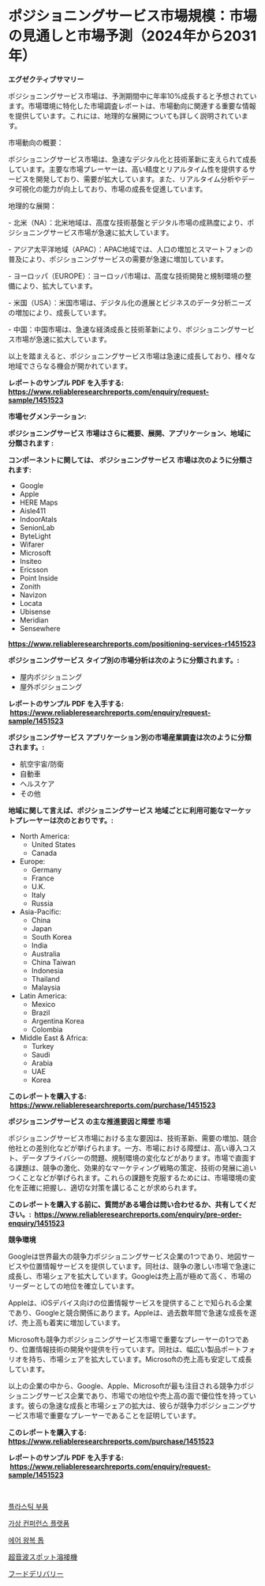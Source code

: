 <p><h1>ポジショニングサービス市場規模：市場の見通しと市場予測（2024年から2031年）</h1></p><p><strong>エグゼクティブサマリー</strong></p>
<p><p>ポジショニングサービス市場は、予測期間中に年率10%成長すると予想されています。市場環境に特化した市場調査レポートは、市場動向に関連する重要な情報を提供しています。これには、地理的な展開についても詳しく説明されています。</p><p>市場動向の概要：</p><p>ポジショニングサービス市場は、急速なデジタル化と技術革新に支えられて成長しています。主要な市場プレーヤーは、高い精度とリアルタイム性を提供するサービスを開発しており、需要が拡大しています。また、リアルタイム分析やデータ可視化の能力が向上しており、市場の成長を促進しています。</p><p>地理的な展開：</p><p>- 北米（NA）：北米地域は、高度な技術基盤とデジタル市場の成熟度により、ポジショニングサービス市場が急速に拡大しています。</p><p>- アジア太平洋地域（APAC）：APAC地域では、人口の増加とスマートフォンの普及により、ポジショニングサービスの需要が急速に増加しています。</p><p>- ヨーロッパ（EUROPE）：ヨーロッパ市場は、高度な技術開発と規制環境の整備により、拡大しています。</p><p>- 米国（USA）：米国市場は、デジタル化の進展とビジネスのデータ分析ニーズの増加により、成長しています。</p><p>- 中国：中国市場は、急速な経済成長と技術革新により、ポジショニングサービス市場が急速に拡大しています。</p><p>以上を踏まえると、ポジショニングサービス市場は急速に成長しており、様々な地域でさらなる機会が開かれています。</p></p>
<p><strong>レポートのサンプル PDF を入手する: <a href="https://www.reliableresearchreports.com/enquiry/request-sample/1451523">https://www.reliableresearchreports.com/enquiry/request-sample/1451523</a></strong></p>
<p><strong>市場セグメンテーション:</strong></p>
<p><strong> ポジショニングサービス 市場はさらに概要、展開、アプリケーション、地域に分類されます :</strong></p>
<p><strong>コンポーネントに関しては、 ポジショニングサービス 市場は次のように分類されます: &nbsp;</strong></p>
<p><ul><li>Google</li><li>Apple</li><li>HERE Maps</li><li>Aisle411</li><li>IndoorAtals</li><li>SenionLab</li><li>ByteLight</li><li>Wifarer</li><li>Microsoft</li><li>Insiteo</li><li>Ericsson</li><li>Point Inside</li><li>Zonith</li><li>Navizon</li><li>Locata</li><li>Ubisense</li><li>Meridian</li><li>Sensewhere</li></ul></p>
<p><strong><a href="https://www.reliableresearchreports.com/positioning-services-r1451523">https://www.reliableresearchreports.com/positioning-services-r1451523</a></strong></p>
<p><strong> ポジショニングサービス タイプ別の市場分析は次のように分類されます。:</strong></p>
<p><ul><li>屋内ポジショニング</li><li>屋外ポジショニング</li></ul></p>
<p><strong>レポートのサンプル PDF を入手する: &nbsp;<a href="https://www.reliableresearchreports.com/enquiry/request-sample/1451523">https://www.reliableresearchreports.com/enquiry/request-sample/1451523</a></strong></p>
<p><strong> ポジショニングサービス アプリケーション別の市場産業調査は次のように分類されます。:</strong></p>
<p><ul><li>航空宇宙/防衛</li><li>自動車</li><li>ヘルスケア</li><li>その他</li></ul></p>
<p><strong>地域に関して言えば、ポジショニングサービス 地域ごとに利用可能なマーケットプレーヤーは次のとおりです。:</strong></p>
<p><ul>
    <li>
        North America:
        <ul>
            <li>United States</li>
            <li>Canada</li>
        </ul>
    </li>
    <li>
        Europe:
        <ul>
            <li>Germany</li>
            <li>France</li>
            <li>U.K.</li>
            <li>Italy</li>
            <li>Russia</li>
        </ul>
    </li>
    <li>
        Asia-Pacific:
        <ul>
            <li>China</li>
            <li>Japan</li>
            <li>South Korea</li>
            <li>India</li>
            <li>Australia</li>
            <li>China Taiwan</li>
            <li>Indonesia</li>
            <li>Thailand</li>
            <li>Malaysia</li>
        </ul>
    </li>
    <li>
        Latin America:
        <ul>
            <li>Mexico</li>
            <li>Brazil</li>
            <li>Argentina Korea</li>
            <li>Colombia</li>
        </ul>
    </li>
    <li>
        Middle East & Africa:
        <ul>
            <li>Turkey</li>
            <li>Saudi</li>
            <li>Arabia</li>
            <li>UAE</li>
            <li>Korea</li>
        </ul>
    </li>
    </ul></p>
<p><strong>このレポートを購入する: &nbsp;<a href="https://www.reliableresearchreports.com/purchase/1451523">https://www.reliableresearchreports.com/purchase/1451523</a></strong></p>
<p><strong>ポジショニングサービス の主な推進要因と障壁 市場</strong></p>
<p><p>ポジショニングサービス市場における主な要因は、技術革新、需要の増加、競合他社との差別化などが挙げられます。一方、市場における障壁は、高い導入コスト、データプライバシーの問題、規制環境の変化などがあります。市場で直面する課題は、競争の激化、効果的なマーケティング戦略の策定、技術の発展に追いつくことなどが挙げられます。これらの課題を克服するためには、市場環境の変化を正確に把握し、適切な対策を講じることが求められます。</p></p>
<p><strong>このレポートを購入する前に、質問がある場合は問い合わせるか、共有してください。:&nbsp; <a href="https://www.reliableresearchreports.com/enquiry/pre-order-enquiry/1451523">https://www.reliableresearchreports.com/enquiry/pre-order-enquiry/1451523</a></strong></p>
<p><strong>競争環境</strong></p>
<p><p>Googleは世界最大の競争力ポジショニングサービス企業の1つであり、地図サービスや位置情報サービスを提供しています。同社は、競争の激しい市場で急速に成長し、市場シェアを拡大しています。Googleは売上高が極めて高く、市場のリーダーとしての地位を確立しています。</p><p>Appleは、iOSデバイス向けの位置情報サービスを提供することで知られる企業であり、Googleと競合関係にあります。Appleは、過去数年間で急速な成長を遂げ、売上高も着実に増加しています。</p><p>Microsoftも競争力ポジショニングサービス市場で重要なプレーヤーの1つであり、位置情報技術の開発や提供を行っています。同社は、幅広い製品ポートフォリオを持ち、市場シェアを拡大しています。Microsoftの売上高も安定して成長しています。</p><p>以上の企業の中から、Google、Apple、Microsoftが最も注目される競争力ポジショニングサービス企業であり、市場での地位や売上高の面で優位性を持っています。彼らの急速な成長と市場シェアの拡大は、彼らが競争力ポジショニングサービス市場で重要なプレーヤーであることを証明しています。</p></p>
<p><strong>このレポートを購入する: &nbsp; <a href="https://www.reliableresearchreports.com/purchase/1451523">https://www.reliableresearchreports.com/purchase/1451523</a></strong></p>
<p><strong>レポートのサンプル PDF を入手する: &nbsp;<a href="https://www.reliableresearchreports.com/enquiry/request-sample/1451523">https://www.reliableresearchreports.com/enquiry/request-sample/1451523</a></strong><strong></strong></p>
<p>&nbsp;</p>
<p><p><a href="https://github.com/CorEmtymerich56566/Market-Research-Report-List-1/blob/main/239281019452.md">플라스틱 부품</a></p><p><a href="https://medium.com/@georgebesoiu20221/%EA%B0%80%EC%83%81-%ED%9A%8C%EC%9D%98-%ED%94%8C%EB%9E%AB%ED%8F%BC-%EC%8B%9C%EC%9E%A5-%EA%B7%9C%EB%AA%A8%EB%8A%94-%EA%B8%80%EB%A1%9C%EB%B2%8C-%EC%82%B0%EC%97%85%EC%97%90%EC%84%9C-%EC%B5%9C%EA%B3%A0%EC%9D%98-%EB%A7%88%EC%BC%80%ED%8C%85-%EC%B1%84%EB%84%90%EC%9D%84-%EB%B3%B4%EC%97%AC%EC%A4%8D%EB%8B%88%EB%8B%A4-a3175baddee7">가상 컨퍼런스 플랫폼</a></p><p><a href="https://medium.com/@isariontaru/%EC%97%90%EC%96%B4-%EB%A6%AC%EC%BD%94%EC%9D%BC-%ED%86%B1-%EC%8B%9C%EC%9E%A5-%EA%B7%9C%EB%AA%A8-%EC%8B%9C%EC%9E%A5-%EC%A0%84%EB%A7%9D-%EB%B0%8F-%EC%8B%9C%EC%9E%A5-%EC%98%88%EC%B8%A1-2024%EB%85%84%EB%B6%80%ED%84%B0-2031%EB%85%84%EA%B9%8C%EC%A7%80-ebd59d0b01cd">에어 왕복 톱</a></p><p><a href="https://medium.com/@johndory19/%E8%B6%85%E9%9F%B3%E6%B3%A2%E3%82%B9%E3%83%9D%E3%83%83%E3%83%88%E6%BA%B6%E6%8E%A5%E6%A9%9F%E3%81%AE%E5%B8%82%E5%A0%B4-2031%E5%B9%B4%E3%81%BE%E3%81%A7%E3%81%AE%E6%88%90%E5%8A%9F%E3%82%92%E5%8F%8E%E3%82%81%E3%82%8B%E3%81%9F%E3%82%81%E3%81%AE%E3%83%93%E3%82%B8%E3%83%8D%E3%82%B9%E6%88%A6%E7%95%A5%E3%81%AE%E9%8D%B5-86dfe700a96f">超音波スポット溶接機</a></p><p><a href="https://github.com/EstelWisozk1/Market-Research-Report-List-1/blob/main/325377820938.md">フードデリバリー</a></p></p>